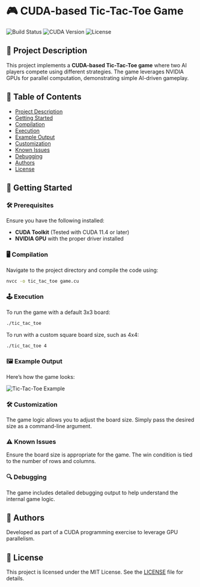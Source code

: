 
# 🎮 CUDA-based Tic-Tac-Toe Game

![Build Status](https://img.shields.io/badge/build-passing-brightgreen)
![CUDA Version](https://img.shields.io/badge/CUDA-11.4-blue)
![License](https://img.shields.io/badge/license-MIT-blue.svg)

## 📖 Project Description
This project implements a **CUDA-based Tic-Tac-Toe game** where two AI players compete using different strategies. The game leverages NVIDIA GPUs for parallel computation, demonstrating simple AI-driven gameplay.

## 📑 Table of Contents
- [Project Description](#project-description)
- [Getting Started](#getting-started)
- [Compilation](#compilation)
- [Execution](#execution)
- [Example Output](#example-output)
- [Customization](#customization)
- [Known Issues](#known-issues)
- [Debugging](#debugging)
- [Authors](#authors)
- [License](#license)

## 🚀 Getting Started

### 🛠 Prerequisites
Ensure you have the following installed:
- **CUDA Toolkit** (Tested with CUDA 11.4 or later)
- **NVIDIA GPU** with the proper driver installed

### 🖥 Compilation
Navigate to the project directory and compile the code using:

```bash
nvcc -o tic_tac_toe game.cu
```

### 🕹 Execution
To run the game with a default 3x3 board:

```bash
./tic_tac_toe
```

To run with a custom square board size, such as 4x4:

```bash
./tic_tac_toe 4
```

### 🖼 Example Output
Here’s how the game looks:

![Tic-Tac-Toe Example](https://link-to-screenshot.com/screenshot.png)

### 🛠 Customization
The game logic allows you to adjust the board size. Simply pass the desired size as a command-line argument.

### ⚠ Known Issues
Ensure the board size is appropriate for the game. The win condition is tied to the number of rows and columns.

### 🔍 Debugging
The game includes detailed debugging output to help understand the internal game logic.

## 👥 Authors
Developed as part of a CUDA programming exercise to leverage GPU parallelism.

## 📜 License
This project is licensed under the MIT License. See the [LICENSE](LICENSE) file for details.
